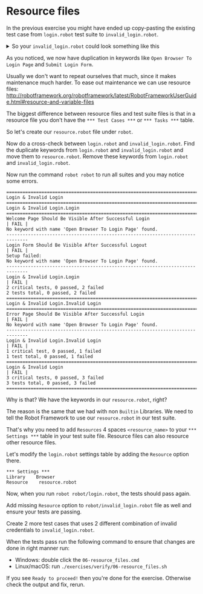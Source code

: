 # Resource files

In the previous exercise you might have ended up copy-pasting the
existing test case from `login.robot` test suite to `invalid_login.robot`.

<details>
    <summary>So your <code>invalid_login.robot</code> could look something like this</summary>

```
*** Settings ***
Library    Browser

*** Variables ***
${URL}=    http://localhost:7272
${USERNAME}=    demo
${PASSWORD}=    mode

*** Test Cases ***

Error Page Should Be Visible After Successful Login
    Open Browser To Login Page
    Enter Username    ${EMPTY}
    Enter Password    ${SPACE*2}
    Submit Login Form
    Verify That Error Page Is Visible

*** Keywords ***

Open Browser To Login Page
    New Browser    headless=${FALSE}
    New Page    ${URL}

Enter Username
    [Arguments]    ${username}
    Fill Text    id=username_field    ${username}

Enter Password
    [Arguments]    ${password}
    Fill Secret    id=password_field    $password

Submit Login Form
    Click    id=login_button

Verify That Error Page Is Visible
    Get Text    id=header    ==    Error Page
    Get Url    ==    ${URL}/error.html
    Get Title    ==    Error Page
```

</details>

As you noticed, we now have duplication in keywords like `Open Browser To Login Page` and `Submit Login Form`.

Usually we don't want to repeat ourselves that much, since it makes maintenance much harder.
To ease out maintenance we can use resource files:
http://robotframework.org/robotframework/latest/RobotFrameworkUserGuide.html#resource-and-variable-files

The biggest difference between resource files and test suite files is that in a resource file you don't have the
`*** Test Cases ***` or `*** Tasks ***` table.

So let's create our `resource.robot` file under `robot`.

Now do a cross-check between `login.robot` and `invalid_login.robot`. Find the duplicate keywords from
`login.robot` and `invalid_login.robot` and move them to `resource.robot`. Remove these keywords from
`login.robot` and `invalid_login.robot`.

Now run the command `robot robot` to run all suites and you may notice some errors.

```text
=============================================================================
Login & Invalid Login
==============================================================================
Login & Invalid Login.Login
==============================================================================
Welcome Page Should Be Visible After Successful Login                 | FAIL |
No keyword with name 'Open Browser To Login Page' found.
------------------------------------------------------------------------------
Login Form Should Be Visible After Successful Logout                   | FAIL |
Setup failed:
No keyword with name 'Open Browser To Login Page' found.
------------------------------------------------------------------------------
Login & Invalid Login.Login                                           | FAIL |
2 critical tests, 0 passed, 2 failed
2 tests total, 0 passed, 2 failed
==============================================================================
Login & Invalid Login.Invalid Login
==============================================================================
Error Page Should Be Visible After Successful Login                   | FAIL |
No keyword with name 'Open Browser To Login Page' found.
------------------------------------------------------------------------------
Login & Invalid Login.Invalid Login                                   | FAIL |
1 critical test, 0 passed, 1 failed
1 test total, 0 passed, 1 failed
==============================================================================
Login & Invalid Login                                                 | FAIL |
3 critical tests, 0 passed, 3 failed
3 tests total, 0 passed, 3 failed
==============================================================================
```

Why is that? We have the keywords in our `resource.robot`, right?

The reason is the same that we had with non `Builtin` Libraries. We need to tell the Robot Framework
to use our `resource.robot` in our test suite.

That's why you need to add `Resources` 4 spaces `<resource_name>` to your `*** Settings ***` table in
your test suite file. Resource files can also resource other resource files.

Let's modify the `login.robot` settings table by adding the `Resource` option there.

```robot
*** Settings ***
Library    Browser
Resource    resource.robot
```

Now, when you run `robot robot/login.robot`, the tests should pass again.

Add missing `Resource` option to `robot/invalid_login.robot` file as well and ensure your tests are passing.

Create 2 more test cases that uses 2 different combination of invalid credentials to `invalid_login.robot`.

When the tests pass run the following command to ensure that changes are done in right manner run:

- Windows: double click the `06-resource_files.cmd`
- Linux/macOS: run `./exercises/verify/06-resource_files.sh`

If you see `Ready to proceed!` then you're done for the exercise. Otherwise check the output and fix, rerun.
